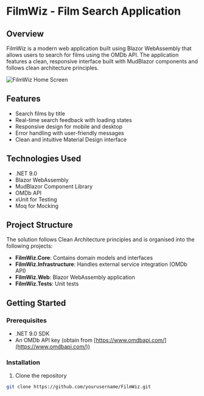 # FilmWiz - Film Search Application

## Overview
FilmWiz is a modern web application built using Blazor WebAssembly that allows users to search for films using the OMDb API. The application features a clean, responsive interface built with MudBlazor components and follows clean architecture principles.

![FilmWiz Home Screen](https://i.imgur.com/MMQaYEq.png)

## Features
- Search films by title
- Real-time search feedback with loading states
- Responsive design for mobile and desktop
- Error handling with user-friendly messages
- Clean and intuitive Material Design interface

## Technologies Used
- .NET 9.0
- Blazor WebAssembly
- MudBlazor Component Library
- OMDb API
- xUnit for Testing
- Moq for Mocking

## Project Structure
The solution follows Clean Architecture principles and is organised into the following projects:
- **FilmWiz.Core**: Contains domain models and interfaces
- **FilmWiz.Infrastructure**: Handles external service integration (OMDb API)
- **FilmWiz.Web**: Blazor WebAssembly application
- **FilmWiz.Tests**: Unit tests

## Getting Started

### Prerequisites
- .NET 9.0 SDK
- An OMDb API key (obtain from [https://www.omdbapi.com/](https://www.omdbapi.com/))

### Installation
1. Clone the repository
```bash
git clone https://github.com/yourusername/FilmWiz.git
